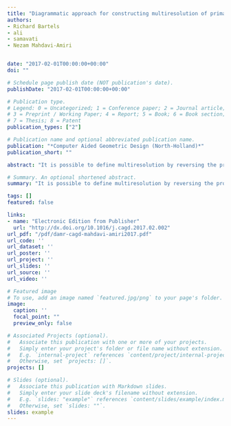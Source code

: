 ```yaml
---
title: "Diagrammatic approach for constructing multiresolution of primal subdivisions"
authors:
- Richard Bartels
- ali
- samavati
- Nezam Mahdavi-Amiri


date: "2017-02-01T00:00:00+00:00"
doi: ""

# Schedule page publish date (NOT publication's date).
publishDate: "2017-02-01T00:00:00+00:00"

# Publication type.
# Legend: 0 = Uncategorized; 1 = Conference paper; 2 = Journal article;
# 3 = Preprint / Working Paper; 4 = Report; 5 = Book; 6 = Book section;
# 7 = Thesis; 8 = Patent
publication_types: ["2"]

# Publication name and optional abbreviated publication name.
publication: "*Computer Aided Geometric Design (North-Holland)*"
publication_short: ""

abstract: "It is possible to define multiresolution by reversing the process of subdivision. One approach to reverse a subdivision scheme appropriates pure numerical algebraic relations for subdivision using the interaction of diagrams (Bartels and Samavati, 2011, Samavati and Bartels, 2006). However, certain assumptions carried through the available work, two of which we wish to challenge:(1) the construction of multiresolutions for irregular meshes are reconsidered in the presence of any extraordinary vertex rather than being prepared beforehand as simple available relations and (2) the connectivity graph of the coarse mesh would have to be a subgraph of the connectivity graph of the fine mesh. 3 subdivision (Kobbelt, 2000) lets us engage both of these concerns. With respect to (2), the 3 post-subdivision connectivity graph shares no interior edge with the pre-subdivision connectivity graph. With respect to (1), we observe …"

# Summary. An optional shortened abstract.
summary: "It is possible to define multiresolution by reversing the process of subdivision. One approach to reverse a subdivision scheme appropriates pure numerical algebraic relations for subdivision using the interaction of diagrams (Bartels and Samavati, 2011, Samavati and Bartels, 2006). However, certain assumptions carried through the available work, two of which we wish to challenge:(1) the construction of multiresolutions for irregular meshes are reconsidered in the presence of any extraordinary ve..."

tags: []
featured: false

links:
- name: "Electronic Edition from Publisher"
  url: "http://dx.doi.org/10.1016/j.cagd.2017.02.002"
url_pdf: "/pdf/damr-cagd-mahdavi-amiri2017.pdf"
url_code: ''
url_dataset: ''
url_poster: ''
url_project: ''
url_slides: ''
url_source: ''
url_video: ''

# Featured image
# To use, add an image named `featured.jpg/png` to your page's folder. 
image:
  caption: ''
  focal_point: ""
  preview_only: false

# Associated Projects (optional).
#   Associate this publication with one or more of your projects.
#   Simply enter your project's folder or file name without extension.
#   E.g. `internal-project` references `content/project/internal-project/index.md`.
#   Otherwise, set `projects: []`.
projects: []

# Slides (optional).
#   Associate this publication with Markdown slides.
#   Simply enter your slide deck's filename without extension.
#   E.g. `slides: "example"` references `content/slides/example/index.md`.
#   Otherwise, set `slides: ""`.
slides: example
---
```

